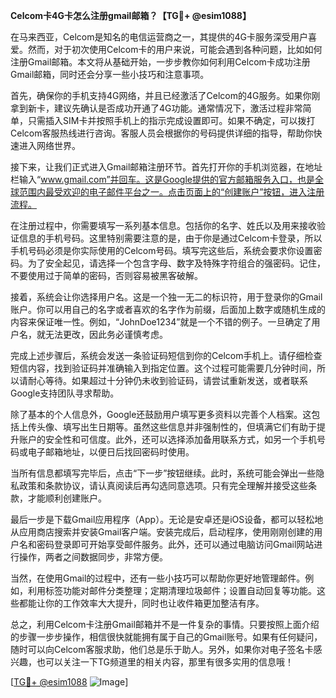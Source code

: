**Celcom卡4G卡怎么注册gmail邮箱？【TG💪+ @esim1088】**

在马来西亚，Celcom是知名的电信运营商之一，其提供的4G卡服务深受用户喜爱。然而，对于初次使用Celcom卡的用户来说，可能会遇到各种问题，比如如何注册Gmail邮箱。本文将从基础开始，一步步教你如何利用Celcom卡成功注册Gmail邮箱，同时还会分享一些小技巧和注意事项。

首先，确保你的手机支持4G网络，并且已经激活了Celcom的4G服务。如果你刚拿到新卡，建议先确认是否成功开通了4G功能。通常情况下，激活过程非常简单，只需插入SIM卡并按照手机上的指示完成设置即可。如果不确定，可以拨打Celcom客服热线进行咨询。客服人员会根据你的号码提供详细的指导，帮助你快速进入网络世界。

接下来，让我们正式进入Gmail邮箱注册环节。首先打开你的手机浏览器，在地址栏输入“www.gmail.com”并回车。这是Google提供的官方邮箱服务入口，也是全球范围内最受欢迎的电子邮件平台之一。点击页面上的“创建账户”按钮，进入注册流程。

在注册过程中，你需要填写一系列基本信息。包括你的名字、姓氏以及用来接收验证信息的手机号码。这里特别需要注意的是，由于你是通过Celcom卡登录，所以手机号码必须是你实际使用的Celcom号码。填写完这些后，系统会要求你设置密码。为了安全起见，请选择一个包含字母、数字及特殊字符组合的强密码。记住，不要使用过于简单的密码，否则容易被黑客破解。

接着，系统会让你选择用户名。这是一个独一无二的标识符，用于登录你的Gmail账户。你可以用自己的名字或者喜欢的名字作为前缀，后面加上数字或随机生成的内容来保证唯一性。例如，“JohnDoe1234”就是一个不错的例子。一旦确定了用户名，就无法更改，因此务必谨慎考虑。

完成上述步骤后，系统会发送一条验证码短信到你的Celcom手机上。请仔细检查短信内容，找到验证码并准确输入到指定位置。这个过程可能需要几分钟时间，所以请耐心等待。如果超过十分钟仍未收到验证码，请尝试重新发送，或者联系Google支持团队寻求帮助。

除了基本的个人信息外，Google还鼓励用户填写更多资料以完善个人档案。这包括上传头像、填写出生日期等。虽然这些信息并非强制性的，但填满它们有助于提升账户的安全性和可信度。此外，还可以选择添加备用联系方式，如另一个手机号码或电子邮箱地址，以便日后找回密码时使用。

当所有信息都填写完毕后，点击“下一步”按钮继续。此时，系统可能会弹出一些隐私政策和条款协议，请认真阅读后再勾选同意选项。只有完全理解并接受这些条款，才能顺利创建账户。

最后一步是下载Gmail应用程序（App）。无论是安卓还是iOS设备，都可以轻松地从应用商店搜索并安装Gmail客户端。安装完成后，启动程序，使用刚刚创建的用户名和密码登录即可开始享受邮件服务。此外，还可以通过电脑访问Gmail网站进行操作，两者之间数据同步，非常方便。

当然，在使用Gmail的过程中，还有一些小技巧可以帮助你更好地管理邮件。例如，利用标签功能对邮件分类整理；定期清理垃圾邮件；设置自动回复等功能。这些都能让你的工作效率大大提升，同时也让收件箱更加整洁有序。

总之，利用Celcom卡注册Gmail邮箱并不是一件复杂的事情。只要按照上面介绍的步骤一步步操作，相信很快就能拥有属于自己的Gmail账号。如果有任何疑问，随时可以向Celcom客服求助，他们总是乐于助人。另外，如果你对电子签名卡感兴趣，也可以关注一下TG频道里的相关内容，那里有很多实用的信息哦！

[[TG💪+ @esim1088](https://t.me/s/esim1088) ![Image](https://i.postimg.cc/4NQfJmqS/Snipaste-2025-05-13-00-14-12.png)]